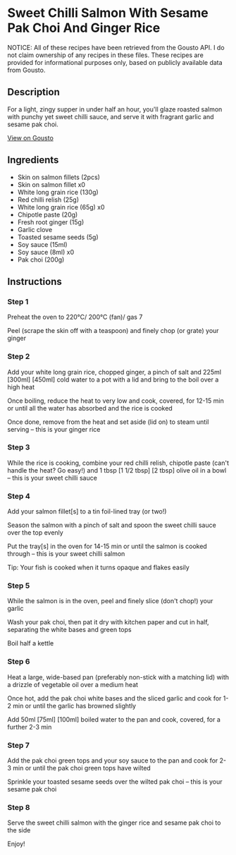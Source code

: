 # Sweet Chilli Salmon With Sesame Pak Choi And Ginger Rice

NOTICE: All of these recipes have been retrieved from the Gousto API. I do not claim ownership of any recipes in these files. These recipes are provided for informational purposes only, based on publicly available data from Gousto.

## Description

For a light, zingy supper in under half an hour, you'll glaze roasted salmon with punchy yet sweet chilli sauce, and serve it with fragrant garlic and sesame pak choi.

[View on Gousto](https://www.gousto.co.uk/recipes/cookbook/sweet-chilli-salmon-sesame-pak-choi-ginger-rice)

## Ingredients

- Skin on salmon fillets (2pcs)
- Skin on salmon fillet x0
- White long grain rice (130g)
- Red chilli relish (25g)
- White long grain rice (65g) x0
- Chipotle paste (20g)
- Fresh root ginger (15g)
- Garlic clove
- Toasted sesame seeds (5g)
- Soy sauce (15ml)
- Soy sauce (8ml) x0
- Pak choi (200g)

## Instructions


### Step 1

Preheat the oven to 220°C/ 200°C (fan)/ gas 7

Peel (scrape the skin off with a teaspoon) and finely chop (or grate) your ginger


### Step 2

Add your white long grain rice, chopped ginger, a pinch of salt and 225ml <span class="text-purple">[300ml] </span><span class="text-danger">[450ml] </span>cold water to a pot with a lid and bring to the boil over a high heat

Once boiling, reduce the heat to very low and cook, covered, for 12-15 min or until all the water has absorbed and the rice is cooked

Once done, remove from the heat and set aside (lid on) to steam until serving – this is your ginger rice


### Step 3

While the rice is cooking, combine your red chilli relish, chipotle paste (can't handle the heat? Go easy!) and 1 tbsp <span class="text-purple">[1 1/2 tbsp]</span> <span class="text-danger">[2 tbsp] </span>olive oil in a bowl – this is your sweet chilli sauce


### Step 4

Add your salmon fillet[s] to a tin foil-lined tray (or two!)

Season the salmon with a pinch of salt and spoon the sweet chilli sauce over the top evenly

Put the tray[s] in the oven for 14-15 min or until the salmon is cooked through – this is your sweet chilli salmon

Tip: Your fish is cooked when it turns opaque and flakes easily


### Step 5

While the salmon is in the oven, peel and finely slice (don't chop!) your garlic

Wash your pak choi, then pat it dry with kitchen paper and cut in half, separating the white bases and green tops

Boil half a kettle


### Step 6

Heat a large, wide-based pan (preferably non-stick with a matching lid) with a drizzle of vegetable oil over a medium heat

Once hot, add the pak choi white bases and the sliced garlic and cook for 1-2 min or until the garlic has browned slightly

Add 50ml<span class="text-purple"> [75ml]</span> <span class="text-danger">[100ml]</span> boiled water to the pan and cook, covered, for a further 2-3 min


### Step 7

Add the pak choi green tops and your soy sauce to the pan and cook for 2-3 min or until the pak choi green tops have wilted

Sprinkle your toasted sesame seeds over the wilted pak choi – this is your sesame pak choi

### Step 8

Serve the sweet chilli salmon with the ginger rice and sesame pak choi to the side

Enjoy!

